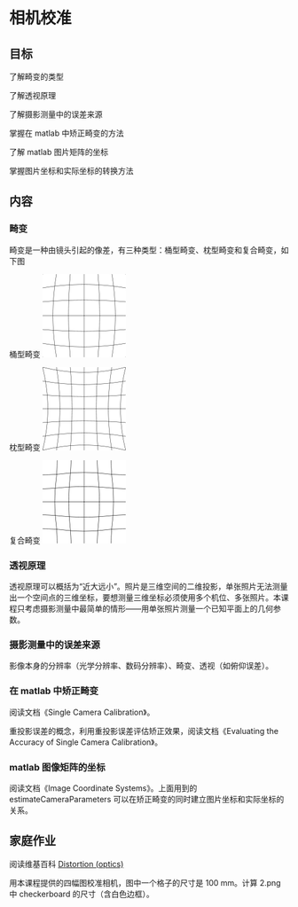 # 相机校准

## 目标

了解畸变的类型

了解透视原理

了解摄影测量中的误差来源

掌握在 matlab 中矫正畸变的方法

了解 matlab 图片矩阵的坐标

掌握图片坐标和实际坐标的转换方法

## 内容

### 畸变

畸变是一种由镜头引起的像差，有三种类型：桶型畸变、枕型畸变和复合畸变，如下图

桶型畸变 ![桶型畸变](resources/150px-Barrel_distortion.svg.png)

枕型畸变 ![枕型畸变](resources/150px-Pincushion_distortion.svg.png)

复合畸变 ![混合型畸变](resources/150px-Mustache_distortion.svg.png)

### 透视原理

透视原理可以概括为“近大远小”。照片是三维空间的二维投影，单张照片无法测量出一个空间点的三维坐标，要想测量三维坐标必须使用多个机位、多张照片。本课程只考虑摄影测量中最简单的情形——用单张照片测量一个已知平面上的几何参数。

### 摄影测量中的误差来源

影像本身的分辨率（光学分辨率、数码分辨率）、畸变、透视（如俯仰误差）。

### 在 matlab 中矫正畸变

阅读文档《Single Camera Calibration》。

重投影误差的概念，利用重投影误差评估矫正效果，阅读文档《Evaluating the Accuracy of Single Camera Calibration》。

### matlab 图像矩阵的坐标

阅读文档《Image Coordinate Systems》。上面用到的 estimateCameraParameters 可以在矫正畸变的同时建立图片坐标和实际坐标的关系。

## 家庭作业

阅读维基百科 [Distortion (optics)](https://en.wikipedia.org/wiki/Distortion_(optics))

用本课程提供的四幅图校准相机，图中一个格子的尺寸是 100 mm。计算 2.png 中 checkerboard 的尺寸（含白色边框）。
